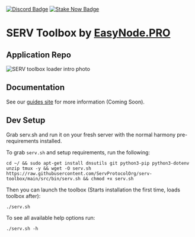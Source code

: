 [![Discord Badge](https://img.shields.io/badge/chat-discord-purple?logo=discord)](https://discord.gg/Rcz5T6D9CV)
[![Stake Now Badge](https://img.shields.io/badge/stake-harmony-brightgreen)](https://bit.ly/easynode)

# SERV Toolbox by [EasyNode.PRO](http://EasyNode.PRO "EasyNode.PRO")

## Application Repo

![SERV toolbox loader intro photo](https://guides.easynode.pro/_next/image?url=%2F_next%2Fstatic%2Fmedia%2Fserv_logo.92eb40c5.png&w=1080&q=75)

## Documentation

See our [guides site](https://guides.easynode.pro/serv/toolbox) for more information (Coming Soon).

## Dev Setup
Grab serv.sh and run it on your fresh server with the normal harmony pre-requirements installed.

To grab `serv.sh` and setup requirements, run the following:

```
cd ~/ && sudo apt-get install dnsutils git python3-pip python3-dotenv unzip tmux -y && wget -O serv.sh https://raw.githubusercontent.com/ServProtocolOrg/serv-toolbox/main/src/bin/serv.sh && chmod +x serv.sh
```

Then you can launch the toolbox (Starts installation the first time, loads toolbox after):

```
./serv.sh
```

To see all available help options run:

```
./serv.sh -h
```
